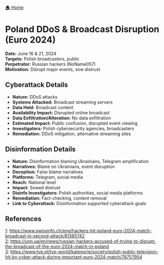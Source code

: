 <a href="{{ '/' | relative_url }}" class="home-button">🏠 Home</a>

# Poland DDoS & Broadcast Disruption (Euro 2024)

**Date:** June 16 & 21, 2024  
**Targets:** Polish broadcasters, public  
**Perpetrator:** Russian hackers (NoName057)  
**Motivation:** Disrupt major events, sow distrust

## Cyberattack Details

- **Nature:** DDoS attacks
- **Systems Attacked:** Broadcast streaming servers
- **Data Held:** Broadcast content
- **Availability Impact:** Disrupted online broadcast
- **Data Exfiltration/Alteration:** No data exfiltration
- **Estimated Impact:** Public confusion, disrupted event viewing
- **Investigators:** Polish cybersecurity agencies, broadcasters
- **Remediation:** DDoS mitigation, alternative streaming sites

## Disinformation Details

- **Nature:** Disinformation blaming Ukrainians, Telegram amplification
- **Narratives:** Blame on Ukrainians, event disruption
- **Deception:** False blame narratives
- **Platforms:** Telegram, social media
- **Reach:** National level
- **Impact:** Sowed distrust
- **Disinfo Investigators:** Polish authorities, social media platforms
- **Remediation:** Fact-checking, content removal
- **Link to Cyberattack:** Disinformation supported cyberattack goals

## References

[1](https://www.swissinfo.ch/eng/hackers-hit-poland-euro-2024-match-broadcast-in-second-attack/81385742): https://www.swissinfo.ch/eng/hackers-hit-poland-euro-2024-match-broadcast-in-second-attack/81385742  
[2](https://unn.ua/en/news/russian-hackers-accused-of-trying-to-disrupt-the-broadcast-of-the-euro-2024-match-in-poland): https://unn.ua/en/news/russian-hackers-accused-of-trying-to-disrupt-the-broadcast-of-the-euro-2024-match-in-poland  
[3](https://www.tvp.pl/tvp-world/kategorie/society/polish-public-television-hit-by-cyber-attack-during-important-euro-2024-match/78757954): https://www.tvp.pl/tvp-world/kategorie/society/polish-public-television-hit-by-cyber-attack-during-important-euro-2024-match/78757954  
